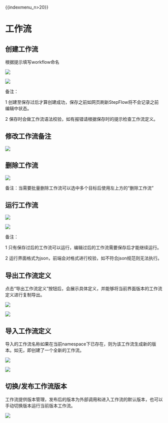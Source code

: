 {{indexmenu_n>20}}

# 工作流

## 创建工作流

根据提示填写workflow命名

![](http://stepflow-docs.cn-bj.ufileos.com/createwf001.png)

![](http://stepflow-docs.cn-bj.ufileos.com/savewf001.png)

备注：

1 创建至保存过后才算创建成功，保存之前如网页刷新StepFlow将不会记录之前编辑中状态。

2 保存时会做工作流语法校验，如有报错请根据保存时的提示检查工作流定义。

## 修改工作流备注

![](http://stepflow-docs.cn-bj.ufileos.com/wfremark.png)

## 删除工作流

![](http://stepflow-docs.cn-bj.ufileos.com/deletewf001.png)

备注：当需要批量删除工作流可以选中多个目标后使用左上方的“删除工作流”

## 运行工作流

![](http://stepflow-docs.cn-bj.ufileos.com/run001.png)

![](http://stepflow-docs.cn-bj.ufileos.com/run002.png)

备注：

1 只有保存过后的工作流可以运行，编辑过后的工作流需要保存后才能继续运行。

2 运行界面格式为json，前端会对格式进行校验，如不符合json规范则无法执行。

## 导出工作流定义

点击“导出工作流定义”按钮后，会展示具体定义，并能够将当前界面版本的工作流定义进行复制导出。

![](http://stepflow-docs.cn-bj.ufileos.com/export001.png)

![](http://stepflow-docs.cn-bj.ufileos.com/export002.png)

## 导入工作流定义

导入的工作流名称如果在当前namespace下已存在，则为该工作流生成新的版本。如无，即创建了一个全新的工作流。

![](http://stepflow-docs.cn-bj.ufileos.com/import001.png)

![](http://stepflow-docs.cn-bj.ufileos.com/import002.png)


## 切换/发布工作流版本

工作流提供版本管理，发布后的版本为外部调用和进入工作流的默认版本，也可以手动切换版本运行当前版本工作流。

![](http://stepflow-docs.cn-bj.ufileos.com/version001.png)
